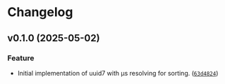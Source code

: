 # Changelog

<!--next-version-placeholder-->

## v0.1.0 (2025-05-02)

### Feature

* Initial implementation of uuid7 with µs resolving for sorting. ([`63d4824`](https://github.com/educationwarehouse/uuid7/commit/63d482401e387ee8bb67761180d1abb63e1e2aca))
